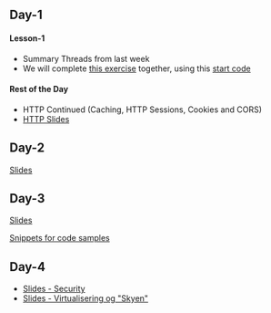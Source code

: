 ## Day-1
#### Lesson-1 
- Summary Threads from last week
- We will complete [this exercise](https://docs.google.com/document/d/1hV3kxCVs-_7z2qB-kBvraa0DmueK4kblo5PwX9UY4ko/edit#) together,
using this [start code](https://github.com/Lars-m/callableFutureGroupFetcher.git)

#### Rest of the Day
- HTTP Continued (Caching, HTTP Sessions, Cookies and CORS)
- [HTTP Slides](https://efif.sharepoint.com/sites/cph/Lyngby/_layouts/15/guestaccess.aspx?docid=05f956c9304fe4b3b9ef5e626ce1df3bd&authkey=AfFUG-AXhD79TJgI9sDhnxY)

## Day-2
[Slides](https://efif.sharepoint.com/sites/cph/Lyngby/_layouts/15/guestaccess.aspx?docid=00e0bb8da567247a8a218b1510196938f&authkey=Ad2ARTs_Q6HPCl8_DHOUVsQ)
## Day-3
[Slides](https://efif.sharepoint.com/sites/cph/Lyngby/_layouts/15/guestaccess.aspx?docid=088f81a9581d0416b9ad8a9a9dfb1604f&authkey=AewDKw_JQpslyC4i86OXjc0)

[Snippets for code samples](https://docs.google.com/document/d/1UwsbhJWybxGbCzWB-pYp8VLeJdGwYsxlsAJvpinZGlc/edit?usp=sharing)

## Day-4

- [Slides - Security](https://efif.sharepoint.com/sites/cph/Lyngby/_layouts/15/guestaccess.aspx?docid=05cfcb6e243cb42df92f8371a2309df51&authkey=AcelND1RJpsVizwj29ihBSI)
- [Slides - Virtualisering og "Skyen"](https://efif.sharepoint.com/sites/cph/Lyngby/_layouts/15/guestaccess.aspx?docid=0f6157ac2da914f33ab1d46c082764c4f&authkey=AYcPnc2BWhlLoHiYvqKhmIw)
